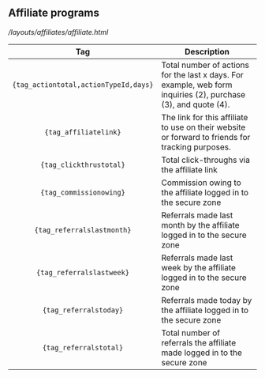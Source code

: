 ## Affiliate programs

*/layouts/affiliates/affiliate.html*

Tag | Description
:------------: | -------------
`{tag_actiontotal,actionTypeId,days}`  | Total number of actions for the last x days. For example, web form inquiries (2), purchase (3), and quote (4).
`{tag_affiliatelink}`  | The link for this affiliate to use on their website or forward to friends for tracking purposes.
`{tag_clickthrustotal}` |	Total click-throughs via the affiliate link
`{tag_commissionowing}` |	Commission owing to the affiliate logged in to the secure zone
`{tag_referralslastmonth}` |	Referrals made last month by the affiliate logged in to the secure zone
`{tag_referralslastweek}` |	Referrals made last week by the affiliate logged in to the secure zone
`{tag_referralstoday}` | Referrals made today by the affiliate logged in to the secure zone
`{tag_referralstotal}` |	Total number of referrals the affiliate made logged in to the secure zone
